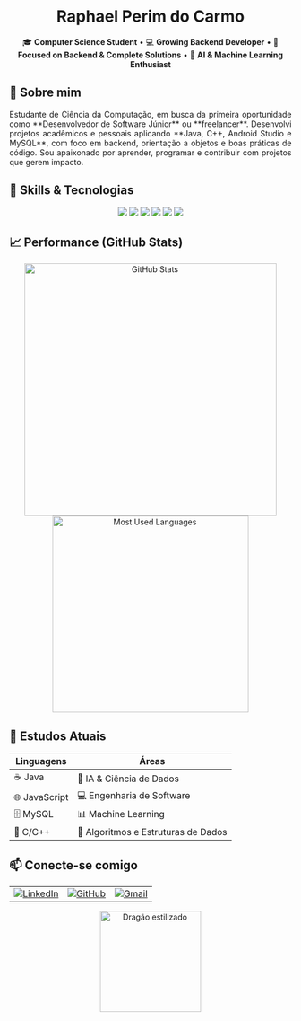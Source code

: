 <h1 align="center">Raphael Perim do Carmo</h1>

<p align="center">
  🎓 <strong>Computer Science Student</strong> • 💻 <strong>Growing Backend Developer</strong> • 🚀 <strong>Focused on Backend & Complete Solutions</strong> • 🤖 <strong>AI & Machine Learning Enthusiast</strong>
</p>

## 👋 Sobre mim

<p align="justify">
Estudante de Ciência da Computação, em busca da primeira oportunidade como **Desenvolvedor de Software Júnior** ou **freelancer**. Desenvolvi projetos acadêmicos e pessoais aplicando **Java, C++, Android Studio e MySQL**, com foco em backend, orientação a objetos e boas práticas de código.  
Sou apaixonado por aprender, programar e contribuir com projetos que gerem impacto.
</p>

## 🐉 Skills & Tecnologias
<p align="center">
  <img src="https://img.shields.io/badge/Java-F05032?style=for-the-badge&logo=java&logoColor=white" />
  <img src="https://img.shields.io/badge/JavaScript-F7DF1E?style=for-the-badge&logo=javascript&logoColor=black" />
  <img src="https://img.shields.io/badge/Python-3776AB?style=for-the-badge&logo=python&logoColor=white" />
  <img src="https://img.shields.io/badge/Machine_Learning-FF6F61?style=for-the-badge&logo=appveyor" />
  <img src="https://img.shields.io/badge/MySQL-4479A1?style=for-the-badge&logo=mysql&logoColor=white" />
  <img src="https://img.shields.io/badge/.NET-512BD4?style=for-the-badge&logo=dotnet&logoColor=white" />
</p>

## 📈 Performance (GitHub Stats)
<p align="center">
  <img src="https://github-readme-stats.vercel.app/api?username=RaphaelPCarmo&show_icons=true&theme=dark&locale=pt-br&title_color=FF6F61&icon_color=ED8B00&text_color=FFFFFF&bg_color=0D1117" width="450" alt="GitHub Stats"/>
  <img src="https://github-readme-stats.vercel.app/api/top-langs/?username=RaphaelPCarmo&layout=compact&langs_count=7&theme=dark&title_color=FF6F61&text_color=FFFFFF&bg_color=0D1117" width="350" alt="Most Used Languages"/>
</p>

## 🌱 Estudos Atuais
| Linguagens      | Áreas                |
|-----------------|----------------------|
| ☕ Java         | 🧠 IA & Ciência de Dados |
| 🌐 JavaScript   | 💻 Engenharia de Software |
| 🗄️ MySQL       | 📊 Machine Learning |
| 📐 C/C++        | 🧮 Algoritmos e Estruturas de Dados |

## 📫 Conecte-se comigo
<table align="center">
  <tr>
    <td align="center">
      <a href="https://www.linkedin.com/in/raphael-perim-do-carmo-512166315">
        <img src="https://img.shields.io/badge/LinkedIn-0A66C2?style=for-the-badge&logo=linkedin&logoColor=white" alt="LinkedIn"/>
      </a>
    </td>
    <td align="center">
      <a href="https://github.com/RaphaelPCarmo">
        <img src="https://img.shields.io/badge/GitHub-181717?style=for-the-badge&logo=github&logoColor=white" alt="GitHub"/>
      </a>
    </td>
    <td align="center">
      <a href="mailto:raphael.perim123@gmail.com">
        <img src="https://img.shields.io/badge/Gmail-D14836?style=for-the-badge&logo=gmail&logoColor=white" alt="Gmail"/>
      </a>
    </td>
  </tr>
</table>

<p align="center">
  <img src="https://github.com/user-attachments/assets/cbe84c17-3cac-479d-8ebe-0dcc3ffeabda" alt="Dragão estilizado" width="180"/>
</p>
